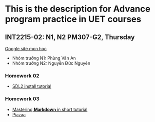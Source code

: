 # This is the description for Advance program practice in UET courses
## INT2215-02: N1, N2 PM307-G2, Thursday
[Google site mon hoc](https://sites.google.com/view/ltnc2021)
- Nhóm trưởng N1: Phùng Văn An
- Nhóm trưởng N2: Nguyễn Đức Nguyên

### Homework 02
- [SDL2 install tutorial](https://github.com/gungui98/SDL2-boilerplate)

### Homework 03
- [Mastering **Markdown** in short tutorial](https://guides.github.com/features/mastering-markdown/)
- [Piazaa](https://piazza.com/class/kk41p1oyz2i3sl?cid=7)

